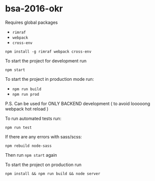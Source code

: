 # bsa-2016-okr

Requires global packages

* `rimraf`
* `webpack`
* `cross-env`

``` npm install -g rimraf webpack cross-env ```

To start the project for development run

``` npm start ```

To start the project in production mode run:

* ``` npm run build ```
* ``` npm run prod ```

P.S. Can be used for ONLY BACKEND development ( to avoid looooong webpack hot reload )

To run automated tests run:

``` npm run test ```

If there are any errors with sass/scss:

``` npm rebuild node-sass ```

Then run ``` npm start ``` again

To start the project on production run

``` npm install && npm run build && node server ```

